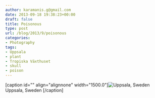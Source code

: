 ```yaml
---
author: karamanis.g@gmail.com
date: 2013-09-18 19:38:23+00:00
draft: false
title: Poisonous
type: post
url: /blog/2013/9/poisonous
categories:
- Photography
tags:
- Uppsala
- plant
- Tropiska Växthuset
- skull
- poison
---
```


[caption id="" align="alignnone" width="1500.0"]![ Uppsala, Sweden ](https://images.squarespace-cdn.com/content/v1/4f3f61bae4b063b909445965/1379533083594-BN5XXWDAA4I4OVJHP4SG/ke17ZwdGBToddI8pDm48kGRKL4JIl0FV9_gnSO4xknsUqsxRUqqbr1mOJYKfIPR7LoDQ9mXPOjoJoqy81S2I8N_N4V1vUb5AoIIIbLZhVYy7Mythp_T-mtop-vrsUOmeInPi9iDjx9w8K4ZfjXt2dr_4a0Jznzw0OCRTJVMM15xP37X5RQsGYt-cipN4dBgkpC969RuPXvt2ZwyzUXQf7Q/20130901-R0000562.jpg?format=original)
 Uppsala, Sweden [/caption]

